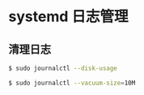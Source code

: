 # systemd 日志管理

## 清理日志

```bash
$ sudo journalctl --disk-usage

$ sudo journalctl --vacuum-size=10M
```
